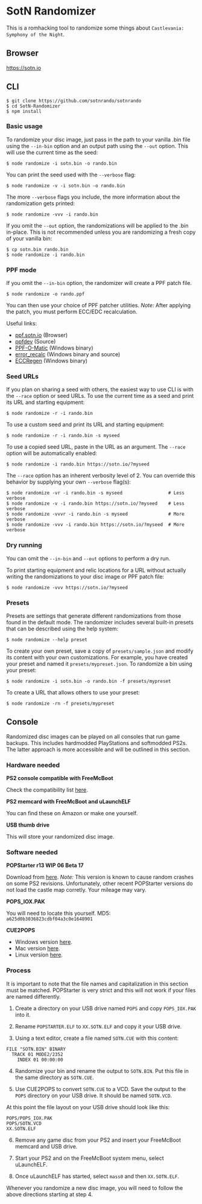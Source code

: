 # SotN Randomizer

This is a romhacking tool to randomize some things about `Castlevania:
Symphony of the Night`.

## Browser

https://sotn.io

## CLI

```shell
$ git clone https://github.com/sotnrando/sotnrando
$ cd SotN-Randomizer
$ npm install
```

### Basic usage

To randomize your disc image, just pass in the path to your vanilla .bin file
using the `--in-bin` option and an output path using the `--out` option.
This will use the current time as the seed:

```shell
$ node randomize -i sotn.bin -o rando.bin
```

You can print the seed used with the `--verbose` flag:

```shell
$ node randomize -v -i sotn.bin -o rando.bin
```

The more `--verbose` flags you include, the more information about the
randomization gets printed:

```shell
$ node randomize -vvv -i rando.bin
```

If you omit the `--out` option, the randomizations will be applied to the
.bin in-place. This is not recommended unless you are randomizing a fresh copy
of your vanilla bin:

```shell
$ cp sotn.bin rando.bin
$ node randomize -i rando.bin
```

### PPF mode

If you omit the `--in-bin` option, the randomizer will create a PPF patch file.

```shell
$ node randomize -o rando.ppf
```

You can then use your choice of PPF patcher utilities. *Note:* After applying
the patch, you must perform ECC/EDC recalculation.

Useful links:
* [ppf.sotn.io](https://ppf.sotn.io) (Browser)
* [ppfdev](https://github.com/meunierd/ppf) (Source)
* [PPF-O-Matic](https://www.romhacking.net/utilities/356/) (Windows binary)
* [error_recalc](https://www.romhacking.net/utilities/1264/) (Windows binary
  and source)
* [ECCRegen](https://consolecopyworld.com/psx/psx_utils_misc.shtml#ECCRegen)
  (Windows binary)

### Seed URLs

If you plan on sharing a seed with others, the easiest way to use CLI is with
the `--race` option or seed URLs. To use the current time as a seed and print
its URL and starting equipment:

```shell
$ node randomize -r -i rando.bin
```

To use a custom seed and print its URL and starting equipment:

```shell
$ node randomize -r -i rando.bin -s myseed
```

To use a copied seed URL, paste in the URL as an argument. The `--race` option
will be automatically enabled:

```shell
$ node randomize -i rando.bin https://sotn.io/?myseed
```

The `--race` option has an inherent verbosity level of 2. You can override this
behavior by supplying your own `--verbose` flag(s):

```shell
$ node randomize -vr -i rando.bin -s myseed                 # Less verbose
$ node randomize -v -i rando.bin https://sotn.io/?myseed    # Less verbose
$ node randomize -vvvr -i rando.bin -s myseed               # More verbose
$ node randomize -vvv -i rando.bin https://sotn.io/?myseed  # More verbose
```

### Dry running

You can omit the `--in-bin` and `--out` options to perform a dry run.

To print starting equipment and relic locations for a URL without actually
writing the randomizations to your disc image or PPF patch file:

```shell
$ node randomize -vvv https://sotn.io/?myseed
```

### Presets

Presets are settings that generate different randomizations from those found in
the default mode. The randomizer includes several built-in presets that can be
described using the help system:

```shell
$ node randomize --help preset
```

To create your own preset, save a copy of `presets/sample.json` and modify its
content with your own customizations. For example, you have created your preset
and named it `presets/mypreset.json`. To randomize a bin using your preset:

```shell
$ node randomize -i sotn.bin -o rando.bin -f presets/mypreset
```

To create a URL that allows others to use your preset:

```shell
$ node randomize -rn -f presets/mypreset
```

## Console

Randomized disc images can be played on all consoles that run game backups.
This includes hardmodded PlayStations and softmodded PS2s. The latter approach
is more accessible and will be outlined in this section.

### Hardware needed

**PS2 console compatible with FreeMcBoot**

Check the compatibility list [here](https://www.ps2-home.com/forum/app.php/page/fmcb-compatible-ps2-models-chart).

**PS2 memcard with FreeMcBoot and uLaunchELF**

You can find these on Amazon or make one yourself.

**USB thumb drive**

This will store your randomized disc image.

### Software needed

**POPStarter r13 WIP 06 Beta 17**

Download from [here](https://www.ps2-home.com/forum/viewtopic.php?p=13938#p13938).
*Note:* This version is known to cause random crashes on some PS2 revisions.
Unfortunately, other recent POPStarter versions do not load the castle map
corretly. Your mileage may vary.

**POPS_IOX.PAK**

You will need to locate this yourself. MD5: `a625d0b3036823cdbf04a3c0e1648901`

**CUE2POPS**

* Windows version [here](https://www.ps2-home.com/forum/viewtopic.php?t=2148).
* Mac version [here](https://github.com/suicvne/cue2pops-gui-mac).
* Linux version [here](https://github.com/makefu/cue2pops-linux).

### Process

It is important to note that the file names and capitalization in this
section must be matched. POPStarter is very strict and this will not work if
your files are named differently.

1) Create a directory on your USB drive named `POPS` and copy `POPS_IOX.PAK`
   into it.

2) Rename `POPSTARTER.ELF` to `XX.SOTN.ELF` and copy it your USB drive.

3) Using a text editor, create a file named `SOTN.CUE` with this content:

```
FILE "SOTN.BIN" BINARY
  TRACK 01 MODE2/2352
    INDEX 01 00:00:00
```

4) Randomize your bin and rename the output to `SOTN.BIN`. Put this file in the
   same directory as `SOTN.CUE`.

5) Use CUE2POPS to convert `SOTN.CUE` to a VCD. Save the output to the `POPS`
   directory on your USB drive. It should be named `SOTN.VCD`.

At this point the file layout on your USB drive should look like this:

```
POPS/POPS_IOX.PAK
POPS/SOTN.VCD
XX.SOTN.ELF
```

6) Remove any game disc from your PS2 and insert your FreeMcBoot memcard and
   USB drive.

7) Start your PS2 and on the FreeMcBoot system menu, select uLaunchELF.

8) Once uLaunchELF has started, select `mass0` and then `XX.SOTN.ELF`.

Whenever you randomize a new disc image, you will need to follow the above
directions starting at step 4.
